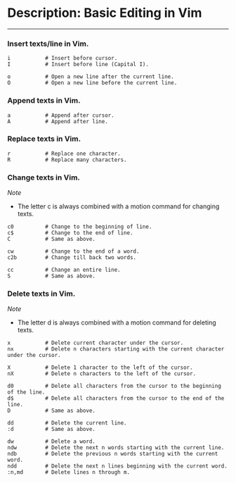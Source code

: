 # Description: Basic Editing in Vim
-----------------------------------

### Insert texts/line in Vim.
```
i           # Insert before cursor.
I           # Insert before line (Capital I).

o           # Open a new line after the current line.
O           # Open a new line before the current line.
```

### Append texts in Vim.
```
a           # Append after cursor.
A           # Append after line.
```

### Replace texts in Vim.
```
r           # Replace one character.
R           # Replace many characters.
```

### Change texts in Vim.
*Note*
- The letter c is always combined with a motion command for changing texts.
```
c0          # Change to the beginning of line.
c$          # Change to the end of line.
C           # Same as above.

cw          # Change to the end of a word.
c2b         # Change till back two words.

cc          # Change an entire line.
S           # Same as above.
```

### Delete texts in Vim.
*Note*
- The letter d is always combined with a motion command for deleting texts.
```
x           # Delete current character under the cursor.
nx          # Delete n characters starting with the current character under the cursor.

X           # Delete 1 character to the left of the cursor.
nX          # Delete n characters to the left of the cursor.

d0          # Delete all characters from the cursor to the beginning of the line.
d$          # Delete all characters from the cursor to the end of the line.
D           # Same as above.

dd          # Delete the current line.
:d          # Same as above.

dw          # Delete a word.
ndw         # Delete the next n words starting with the current line.
ndb         # Delete the previous n words starting with the current word.
ndd         # Delete the next n lines beginning with the current word.
:n,md       # Delete lines n through m.
```
